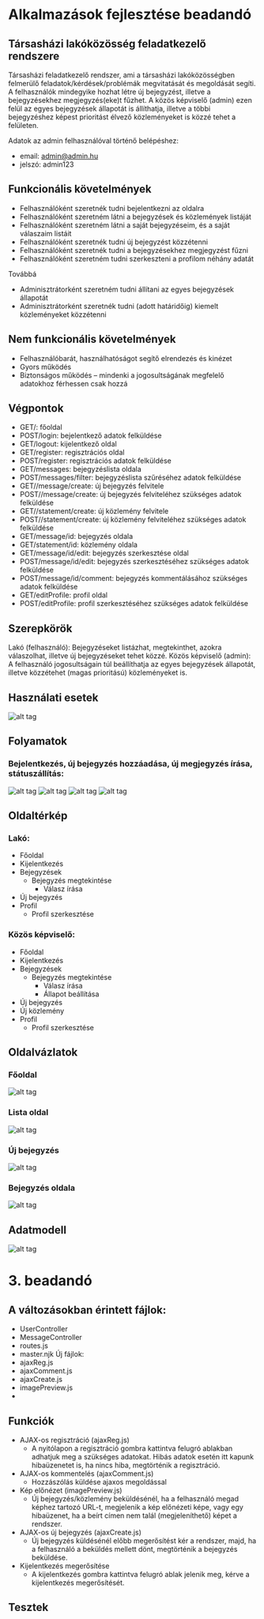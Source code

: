 # Alkalmazások fejlesztése beadandó

## Társasházi lakóközösség feladatkezelő rendszere

Társasházi feladatkezelő rendszer, ami a társasházi lakóközösségben felmerülő feladatok/kérdések/problémák megvitatását és megoldását segíti. A felhasználók mindegyike hozhat létre új bejegyzést, illetve a bejegyzésekhez megjegyzés(eke)t fűzhet. A közös képviselő (admin) ezen felül az egyes bejegyzések állapotát is állíthatja, illetve a többi bejegyzéshez képest prioritást élvező közleményeket is közzé tehet a felületen. 

Adatok az admin felhasználóval történő belépéshez:
 * email: admin@admin.hu
 * jelszó: admin123

## Funkcionális követelmények

<ul><li>Felhasználóként szeretnék tudni bejelentkezni az oldalra </li>
<li>Felhasználóként szeretném látni a bejegyzések és közlemények listáját</li>
<li>Felhasználóként szeretném látni a saját bejegyzéseim, és a saját válaszaim listáit</li>
<li>Felhasználóként szeretnék tudni új bejegyzést közzétenni</li>
<li>Felhasználóként szeretnék tudni a bejegyzésekhez megjegyzést fűzni</li>
<li>Felhasználóként szeretném tudni szerkeszteni a profilom néhány adatát</li>
</ul>
Továbbá
<ul>
<li>Adminisztrátorként szeretném tudni állítani az egyes bejegyzések állapotát</li>
<li>Adminisztrátorként szeretnék tudni (adott határidőig) kiemelt közleményeket közzétenni</li>
</ul>

## Nem funkcionális követelmények

<ul>
<li>Felhasználóbarát, használhatóságot segítő elrendezés és kinézet</li>
<li>Gyors működés</li>
<li>Biztonságos működés – mindenki a jogosultságának megfelelő adatokhoz férhessen csak hozzá</li>
</ul>

## Végpontok

<ul>
<li>GET/: főoldal</li>
<li>POST/login: bejelentkező adatok felküldése</li>
<li>GET/logout: kijelentkező oldal</li>
<li>GET/register: regisztrációs oldal</li>
<li>POST/register: regisztrációs adatok felküldése</li>
<li>GET/messages: bejegyzéslista oldala</li>
<li>POST/messages/filter: bejegyzéslista szűréséhez adatok felküldése</li>
<li>GET//message/create: új bejegyzés felvitele</li>
<li>POST//message/create: új bejegyzés felviteléhez szükséges adatok felküldése</li>
<li>GET//statement/create: új közlemény felvitele</li>
<li>POST//statement/create: új közlemény felviteléhez szükséges adatok felküldése</li>
<li>GET/message/id: bejegyzés oldala</li>
<li>GET/statement/id: közlemény oldala</li>
<li>GET/message/id/edit: bejegyzés szerkesztése oldal</li>
<li>POST/message/id/edit: bejegyzés szerkesztéséhez szükséges adatok felküldése</li>
<li>POST/message/id/comment: bejegyzés kommentálásához szükséges adatok felküldése</li>
<li>GET/editProfile: profil oldal</li>
<li>POST/editProfile: profil szerkesztéséhez szükséges adatok felküldése</li>
</ul>

## Szerepkörök

Lakó (felhasználó): Bejegyzéseket listázhat, megtekinthet, azokra válaszolhat, illetve új bejegyzéseket tehet közzé.
Közös képviselő (admin): A felhasználó jogosultságain túl beállíthatja az egyes bejegyzések állapotát, illetve közzétehet (magas prioritású) közleményeket is.

## Használati esetek

![alt tag](https://raw.githubusercontent.com/sicilia7/alkfejl_bead/master/hasznalati.png)

## Folyamatok
### Bejelentkezés, új bejegyzés hozzáadása, új megjegyzés írása, státuszállítás:
![alt tag](https://raw.githubusercontent.com/sicilia7/alkfejl_bead/master/login.png) ![alt tag](https://raw.githubusercontent.com/sicilia7/alkfejl_bead/master/new.png) ![alt tag](https://raw.githubusercontent.com/sicilia7/alkfejl_bead/master/comment.png) ![alt tag](https://raw.githubusercontent.com/sicilia7/alkfejl_bead/master/status.png)

## Oldaltérkép

### Lakó:

* Főoldal
* Kijelentkezés
* Bejegyzések
  * Bejegyzés megtekintése
    * Válasz írása
* Új bejegyzés
* Profil
  * Profil szerkesztése

### Közös képviselő:

* Főoldal
* Kijelentkezés
* Bejegyzések
  * Bejegyzés megtekintése
    * Válasz írása
    * Állapot beállítása
* Új bejegyzés
* Új közlemény
* Profil
  * Profil szerkesztése
  
## Oldalvázlatok

### Főoldal

![alt tag](https://raw.githubusercontent.com/sicilia7/alkfejl_bead/master/Főoldal.jpg)

### Lista oldal

![alt tag](https://raw.githubusercontent.com/sicilia7/alkfejl_bead/master/Listaoldal.jpg)

### Új bejegyzés

![alt tag](https://raw.githubusercontent.com/sicilia7/alkfejl_bead/master/Új_bejegyzés.jpg)

### Bejegyzés oldala

![alt tag](https://raw.githubusercontent.com/sicilia7/alkfejl_bead/master/Bejegyzés_oldala.jpg)

## Adatmodell

![alt tag](https://raw.githubusercontent.com/sicilia7/alkfejl_bead/master/modell.png)

# 3. beadandó

## A változásokban érintett fájlok:
 * UserController
 * MessageController
 * routes.js
 * master.njk
 Új fájlok:
 * ajaxReg.js
 * ajaxComment.js
 * ajaxCreate.js
 * imagePreview.js
 * 

## Funkciók

* AJAX-os regisztráció (ajaxReg.js)
  * A nyitólapon a regisztráció gombra kattintva felugró ablakban adhatjuk meg a szükséges adatokat. 
  Hibás adatok esetén itt kapunk hibaüzenetet is, ha nincs hiba, megtörténik a regisztráció.
* AJAX-os kommentelés (ajaxComment.js)
  * Hozzászólás küldése ajaxos megoldással
* Kép előnézet (imagePreview.js)
  * Új bejegyzés/közlemény beküldésénél, ha a felhasználó megad képhez tartozó URL-t, megjelenik a kép előnézeti képe, vagy egy hibaüzenet, ha a beírt címen 
  nem talál (megjeleníthető) képet a rendszer.
* AJAX-os új bejegyzés (ajaxCreate.js)
  * Új bejegyzés küldésénél előbb megerősítést kér a rendszer, majd, ha a felhasználó a beküldés mellett dönt, megtörténik a bejegyzés beküldése.
* Kijelentkezés megerősítése
  * A kijelentkezés gombra kattintva felugró ablak jelenik meg, kérve a kijelentkezés megerősítését.
## Tesztek